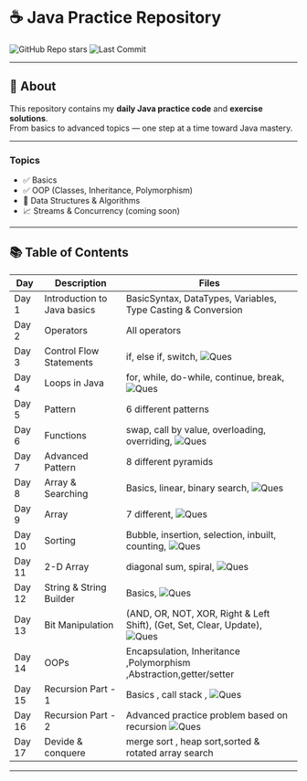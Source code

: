 # ☕ Java Practice Repository

![GitHub Repo stars](https://img.shields.io/github/stars/MrDheeraj1/java?style=social)
![Last Commit](https://img.shields.io/github/last-commit/MrDheeraj1/java)

---

## 📌 About
This repository contains my **daily Java practice code** and **exercise solutions**.  
From basics to advanced topics — one step at a time toward Java mastery.

---

### Topics
- ✅ Basics  
- ✅ OOP (Classes, Inheritance, Polymorphism)  
- 🚧 Data Structures & Algorithms  
- 📈 Streams & Concurrency (coming soon)  

---

## 📚 Table of Contents

| Day | Description | Files |
|-----|-------------|-------|
| Day 1 | Introduction to Java basics | BasicSyntax, DataTypes, Variables, Type Casting & Conversion |
| Day 2 | Operators | All operators |
| Day 3 | Control Flow Statements | if, else if, switch, ![Ques](https://img.shields.io/badge/-Practice%20Ques-grey) |
| Day 4 | Loops in Java | for, while, do-while, continue, break, ![Ques](https://img.shields.io/badge/-Practice%20Ques-grey) |
| Day 5 | Pattern | 6 different patterns |
| Day 6 | Functions | swap, call by value, overloading, overriding, ![Ques](https://img.shields.io/badge/-Practice%20Ques-grey) |
| Day 7 | Advanced Pattern | 8 different pyramids |
| Day 8 | Array & Searching | Basics, linear, binary search, ![Ques](https://img.shields.io/badge/-Practice%20Ques-grey) |
| Day 9 | Array | 7 different, ![Ques](https://img.shields.io/badge/-Practice%20Ques-grey) |
| Day 10 | Sorting | Bubble, insertion, selection, inbuilt, counting, ![Ques](https://img.shields.io/badge/-Practice%20Ques-grey) |
| Day 11 | 2-D Array | diagonal sum, spiral, ![Ques](https://img.shields.io/badge/-Practice%20Ques-grey) |
| Day 12 | String & String Builder | Basics, ![Ques](https://img.shields.io/badge/-Practice%20Ques-grey) |
| Day 13 | Bit Manipulation | (AND, OR, NOT, XOR, Right & Left Shift), (Get, Set, Clear, Update), ![Ques](https://img.shields.io/badge/-Practice%20Ques-grey) |
| Day 14 | OOPs | Encapsulation, Inheritance	,Polymorphism ,Abstraction,getter/setter |
| Day 15 | Recursion Part - 1 | Basics , call stack , ![Ques](https://img.shields.io/badge/-Practice%20Ques-grey)|
| Day 16 | Recursion Part - 2 | Advanced practice problem based on recursion  ![Ques](https://img.shields.io/badge/-Practice%20Ques-grey)|
| Day 17 | Devide & conquere | merge sort , heap sort,sorted & rotated array search |
---
